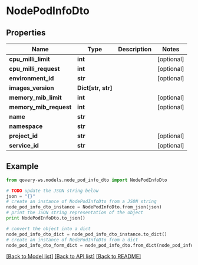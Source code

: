 # NodePodInfoDto


## Properties
Name | Type | Description | Notes
------------ | ------------- | ------------- | -------------
**cpu_milli_limit** | **int** |  | [optional] 
**cpu_milli_request** | **int** |  | [optional] 
**environment_id** | **str** |  | [optional] 
**images_version** | **Dict[str, str]** |  | 
**memory_mib_limit** | **int** |  | [optional] 
**memory_mib_request** | **int** |  | [optional] 
**name** | **str** |  | 
**namespace** | **str** |  | 
**project_id** | **str** |  | [optional] 
**service_id** | **str** |  | [optional] 

## Example

```python
from qovery-ws.models.node_pod_info_dto import NodePodInfoDto

# TODO update the JSON string below
json = "{}"
# create an instance of NodePodInfoDto from a JSON string
node_pod_info_dto_instance = NodePodInfoDto.from_json(json)
# print the JSON string representation of the object
print NodePodInfoDto.to_json()

# convert the object into a dict
node_pod_info_dto_dict = node_pod_info_dto_instance.to_dict()
# create an instance of NodePodInfoDto from a dict
node_pod_info_dto_form_dict = node_pod_info_dto.from_dict(node_pod_info_dto_dict)
```
[[Back to Model list]](../README.md#documentation-for-models) [[Back to API list]](../README.md#documentation-for-api-endpoints) [[Back to README]](../README.md)


